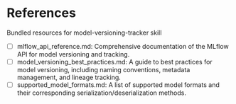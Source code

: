 # References

Bundled resources for model-versioning-tracker skill

- [ ] mlflow_api_reference.md: Comprehensive documentation of the MLflow API for model versioning and tracking.
- [ ] model_versioning_best_practices.md: A guide to best practices for model versioning, including naming conventions, metadata management, and lineage tracking.
- [ ] supported_model_formats.md: A list of supported model formats and their corresponding serialization/deserialization methods.
